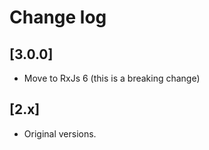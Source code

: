 # Change log

## [3.0.0]
* Move to RxJs 6 (this is a breaking change)

## [2.x]
* Original versions.

